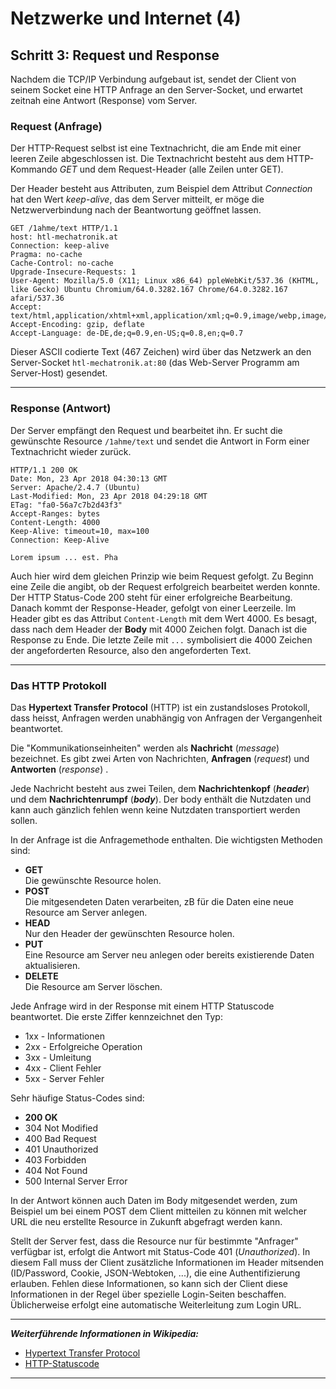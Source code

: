 # Netzwerke und Internet (4)

## Schritt 3: Request und Response

Nachdem die TCP/IP Verbindung aufgebaut ist, sendet der Client von seinem Socket eine HTTP Anfrage an den Server-Socket, und erwartet zeitnah eine Antwort (Response) vom Server.

### Request (Anfrage)

Der HTTP-Request selbst ist eine Textnachricht, die am Ende mit einer leeren Zeile abgeschlossen ist. Die Textnachricht besteht aus dem HTTP-Kommando *GET* und dem Request-Header (alle Zeilen unter GET).

Der Header besteht aus Attributen, zum Beispiel dem Attribut *Connection* hat den Wert *keep-alive*, das dem Server mitteilt, er möge die Netzwerverbindung nach der Beantwortung geöffnet lassen.

```
GET /1ahme/text HTTP/1.1
host: htl-mechatronik.at
Connection: keep-alive
Pragma: no-cache
Cache-Control: no-cache
Upgrade-Insecure-Requests: 1
User-Agent: Mozilla/5.0 (X11; Linux x86_64) ppleWebKit/537.36 (KHTML, like Gecko) Ubuntu Chromium/64.0.3282.167 Chrome/64.0.3282.167 afari/537.36
Accept: text/html,application/xhtml+xml,application/xml;q=0.9,image/webp,image/apng,*/*;q=0.8
Accept-Encoding: gzip, deflate
Accept-Language: de-DE,de;q=0.9,en-US;q=0.8,en;q=0.7

```
Dieser ASCII codierte Text (467 Zeichen) wird über das Netzwerk an den Server-Socket `htl-mechatronik.at:80` (das Web-Server Programm am Server-Host) gesendet.

-------------------------------------

### Response (Antwort)

Der Server empfängt den Request und bearbeitet ihn. Er sucht die gewünschte Resource `/1ahme/text` und sendet die Antwort in Form einer Textnachricht wieder zurück.

```
HTTP/1.1 200 OK
Date: Mon, 23 Apr 2018 04:30:13 GMT
Server: Apache/2.4.7 (Ubuntu)
Last-Modified: Mon, 23 Apr 2018 04:29:18 GMT
ETag: "fa0-56a7c7b2d43f3"
Accept-Ranges: bytes
Content-Length: 4000
Keep-Alive: timeout=10, max=100
Connection: Keep-Alive

Lorem ipsum ... est. Pha
```

Auch hier wird dem gleichen Prinzip wie beim Request gefolgt. Zu Beginn eine Zeile die angibt, ob der Request erfolgreich bearbeitet werden konnte. Der HTTP Status-Code 200 steht für einer erfolgreiche Bearbeitung. Danach kommt der Response-Header, gefolgt von einer Leerzeile. Im Header gibt es das Attribut `Content-Length` mit dem Wert 4000. Es besagt, dass nach dem Header der **Body** mit 4000 Zeichen folgt. Danach ist die Response zu Ende. Die letzte Zeile mit `...` symbolisiert die 4000 Zeichen der angeforderten Resource, also den angeforderten Text.

-------------------------------------

### Das HTTP Protokoll

Das **Hypertext Transfer Protocol** (HTTP) ist ein zustandsloses Protokoll, dass heisst, Anfragen werden unabhängig von Anfragen der Vergangenheit beantwortet.

Die "Kommunikationseinheiten" werden als **Nachricht** (*message*) bezeichnet. Es gibt zwei Arten von Nachrichten, **Anfragen** (*request*) und **Antworten** (*response*) .

Jede Nachricht besteht aus zwei Teilen, dem **Nachrichtenkopf** (***header***) und dem **Nachrichtenrumpf** (***body***). Der body enthält die Nutzdaten und kann auch gänzlich fehlen wenn keine Nutzdaten transportiert werden sollen.

In der Anfrage ist die Anfragemethode enthalten. Die wichtigsten Methoden sind:

* **GET**  
  Die gewünschte Resource holen.
* **POST**  
  Die mitgesendeten Daten verarbeiten, zB für die Daten eine neue Resource am Server anlegen.
* **HEAD**  
  Nur den Header der gewünschten Resource holen.
* **PUT**  
  Eine Resource am Server neu anlegen oder bereits existierende Daten aktualisieren.
* **DELETE**  
  Die Resource am Server löschen.

Jede Anfrage wird in der Response mit einem HTTP Statuscode beantwortet. Die erste Ziffer kennzeichnet den Typ:

* 1xx - Informationen
* 2xx - Erfolgreiche Operation
* 3xx - Umleitung
* 4xx - Client Fehler
* 5xx - Server Fehler

Sehr häufige Status-Codes sind:
* **200 OK**
* 304 Not Modified
* 400 Bad Request
* 401 Unauthorized
* 403 Forbidden
* 404 Not Found
* 500 Internal Server Error

In der Antwort können auch Daten im Body mitgesendet werden, zum Beispiel um bei einem POST dem Client mitteilen zu können mit welcher URL die neu erstellte Resource in Zukunft abgefragt werden kann.

Stellt der Server fest, dass die Resource nur für bestimmte "Anfrager" verfügbar ist, erfolgt die Antwort mit Status-Code 401 (*Unauthorized*). In diesem Fall muss der Client zusätzliche Informationen im Header mitsenden (ID/Password, Cookie, JSON-Webtoken, ...), die eine Authentifizierung erlauben. Fehlen diese Informationen, so kann sich der Client diese Informationen in der Regel über spezielle Login-Seiten beschaffen. Üblicherweise erfolgt eine automatische Weiterleitung zum Login URL.

---------------------------
***Weiterführende Informationen in Wikipedia:***

* [Hypertext Transfer Protocol](https://de.wikipedia.org/wiki/Hypertext_Transfer_Protocol)
* [HTTP-Statuscode](https://de.wikipedia.org/wiki/HTTP-Statuscode)
-------------------------